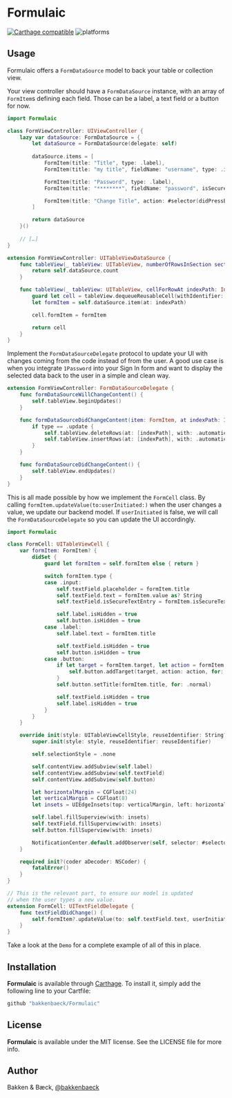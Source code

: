 # Formulaic


[![Carthage compatible](https://img.shields.io/badge/Carthage-compatible-4BC51D.svg?style=flat)](https://github.com/bakkenbaeck/Formulaic)
![platforms](https://img.shields.io/badge/platforms-iOS%20%7C%20OS%20X%20%7C%20watchOS%20%7C%20tvOS%20-lightgrey.svg)

## Usage

Formulaic offers a `FormDataSource` model to back your table or collection view.

Your view controller should have a `FormDataSource` instance, with an array of `FormItem`s defining each field. Those can be a label, a text field or a button for now.

```swift
import Formulaic

class FormViewController: UIViewController {
    lazy var dataSource: FormDataSource = {
        let dataSource = FormDataSource(delegate: self)
        
        dataSource.items = [
            FormItem(title: "Title", type: .label),
            FormItem(title: "my title", fieldName: "username", type: .input, textInputValidator : nil),

            FormItem(title: "Password", type: .label),
            FormItem(title: "********", fieldName: "password", isSecureTextEntry: true, type: .input, textInputValidator: passwordValidator),

            FormItem(title: "Change Title", action: #selector(didPressButton), target: self, type: .button)
        ]

        return dataSource
    }()
    
    // […]
}

extension FormViewController: UITableViewDataSource {
    func tableView(_ tableView: UITableView, numberOfRowsInSection section: Int) -> Int {
        return self.dataSource.count
    }

    func tableView(_ tableView: UITableView, cellForRowAt indexPath: IndexPath) -> UITableViewCell {
        guard let cell = tableView.dequeueReusableCell(withIdentifier: FormCell.reuseIdentifier, for: indexPath) as? FormCell else { fatalError() }
        let formItem = self.dataSource.item(at: indexPath)

        cell.formItem = formItem

        return cell
    }
}
```


Implement the `FormDataSourceDelegate` protocol to update your UI with changes coming from the code instead of from the user. A good use case is when you integrate `1Password` into your Sign In form and want to display the selected data back to the user in a simple and clean way.

```swift
extension FormViewController: FormDataSourceDelegate {
    func formDataSourceWillChangeContent() {
        self.tableView.beginUpdates()
    }

    func formDataSourceDidChangeContent(item: FormItem, at indexPath: IndexPath, for type: TableViewDataSourceDelegateChangeType) {
        if type == .update {
            self.tableView.deleteRows(at: [indexPath], with: .automatic)
            self.tableView.insertRows(at: [indexPath], with: .automatic)
        }
    }

    func formDataSourceDidChangeContent() {
        self.tableView.endUpdates()
    }
}
```

This is all made possible by how we implement the `FormCell` class. By calling `formItem.updateValue(to:userInitiated:)` when the user changes a value, we update our backend model. If `userInitiated` is false, we will call the `FormDataSourceDelegate` so you can update the UI accordingly.

```swift
import Formulaic

class FormCell: UITableViewCell {
    var formItem: FormItem? {
        didSet {
            guard let formItem = self.formItem else { return }

            switch formItem.type {
            case .input:
                self.textField.placeholder = formItem.title
                self.textField.text = formItem.value as? String
                self.textField.isSecureTextEntry = formItem.isSecureTextEntry

                self.label.isHidden = true
                self.button.isHidden = true
            case .label:
                self.label.text = formItem.title

                self.textField.isHidden = true
                self.button.isHidden = true
            case .button:
                if let target = formItem.target, let action = formItem.action {
                    self.button.addTarget(target, action: action, for: .touchUpInside)
                }
                self.button.setTitle(formItem.title, for: .normal)

                self.textField.isHidden = true
                self.label.isHidden = true
            }
        }
    }

    override init(style: UITableViewCellStyle, reuseIdentifier: String?) {
        super.init(style: style, reuseIdentifier: reuseIdentifier)

        self.selectionStyle = .none

        self.contentView.addSubview(self.label)
        self.contentView.addSubview(self.textField)
        self.contentView.addSubview(self.button)

        let horizontalMargin = CGFloat(24)
        let verticalMargin = CGFloat(8)
        let insets = UIEdgeInsets(top: verticalMargin, left: horizontalMargin, bottom: verticalMargin, right: horizontalMargin)

        self.label.fillSuperview(with: insets)
        self.textField.fillSuperview(with: insets)
        self.button.fillSuperview(with: insets)

        NotificationCenter.default.addObserver(self, selector: #selector(FormCell.textFieldDidChange), name: .UITextFieldTextDidChange, object: self.textField)
    }

    required init?(coder aDecoder: NSCoder) {
        fatalError()
    }
}

// This is the relevant part, to ensure our model is updated
// when the user types a new value. 
extension FormCell: UITextFieldDelegate {
    func textFieldDidChange() {
        self.formItem?.updateValue(to: self.textField.text, userInitiated: true)
    }
}

```

Take a look at the `Demo` for a complete example of all of this in place.

## Installation

**Formulaic** is available through [Carthage](https://github.com/Carthage/Carthage). To install
it, simply add the following line to your Cartfile:

```ruby
github "bakkenbaeck/Formulaic"
```

## License

**Formulaic** is available under the MIT license. See the LICENSE file for more info.

## Author

Bakken & Bæck, [@bakkenbaeck](https://twitter.com/bakkenbaeck)
